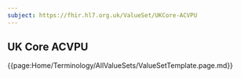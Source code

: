 ```yaml
---
subject: https://fhir.hl7.org.uk/ValueSet/UKCore-ACVPU
---
```

## UK Core ACVPU

{{page:Home/Terminology/AllValueSets/ValueSetTemplate.page.md}}

